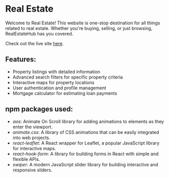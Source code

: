 # Real Estate

Welcome to Real Estate! This website is one-stop destination for all things related to real estate. Whether you're buying, selling, or just browsing, RealEstateHub has you covered.

Check out the live site [here](https://661fba82a0c502b65f795d22--musical-gaufre-626ea8.netlify.app/).

## Features:

- Property listings with detailed information
- Advanced search filters for specific property criteria
- Interactive maps for property locations
- User authentication and profile management
- Mortgage calculator for estimating loan payments

## npm packages used:
- *aos*: Animate On Scroll library for adding animations to elements as they enter the viewport.
- *animate.css*: A library of CSS animations that can be easily integrated into web projects.
- *react-leaflet*: A React wrapper for Leaflet, a popular JavaScript library for interactive maps.
- *react-hook-form*: A library for building forms in React with simple and flexible APIs.
- *swiper*: A modern JavaScript slider library for building interactive and responsive sliders.